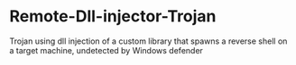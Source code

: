 # Remote-Dll-injector-Trojan
Trojan using dll injection of a custom library that spawns a reverse shell on a target machine, undetected by Windows defender
